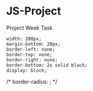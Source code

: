 # JS-Project
 Project Week Task




    width: 200px;
    margin-bottom: 20px;
    border-left: none;
    border-top: none;
    border-right: none;
    border-bottom: 2x solid black;
    display: block;
  /*  border-radius: ; */
